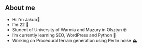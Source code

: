 ## About me
- Hi I'm Jakub👋
- I'm 22 🥳
- Student of University of Warmia and Mazury in Olsztyn 🤓
- I’m currently learning SEO, WordPress and Python 🌱
- Working on Procedural terrain generation using Perlin noise 🏔
